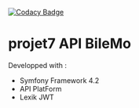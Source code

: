 [![Codacy Badge](https://api.codacy.com/project/badge/Grade/239d67ff3a7d4220817aa64687997ea2)](https://www.codacy.com/app/yohannzaoui/projet7-BileMo?utm_source=github.com&amp;utm_medium=referral&amp;utm_content=yohannzaoui/projet7-BileMo&amp;utm_campaign=Badge_Grade)

# projet7 API BileMo
Developped with :
- Symfony Framework 4.2
- API PlatForm
- Lexik JWT
